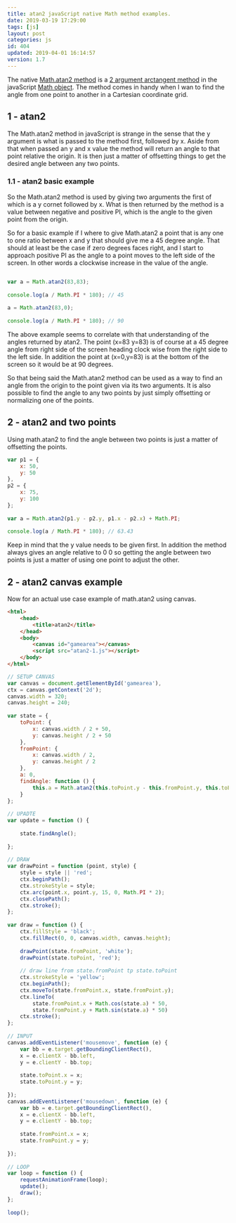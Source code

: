 ```yaml
---
title: atan2 javaScript native Math method examples.
date: 2019-03-19 17:29:00
tags: [js]
layout: post
categories: js
id: 404
updated: 2019-04-01 16:14:57
version: 1.7
---
```


The native [Math.atan2 method](https://developer.mozilla.org/en-US/docs/Web/JavaScript/Reference/Global_Objects/Math/atan2) is a [2 argument arctangent method](https://en.wikipedia.org/wiki/Atan2) in the javaScript [Math object](https://developer.mozilla.org/en-US/docs/Web/JavaScript/Reference/Global_Objects/Math). The method comes in handy when I wan to find the angle from one point to another in a Cartesian coordinate grid.

<!-- more -->

## 1 - atan2

The Math.atan2 method in javaScript is strange in the sense that the y argument is what is passed to the method first, followed by x. Aside from that when passed an y and x value the method will return an angle to that point relative the origin. It is then just a matter of offsetting things to get the desired angle between any two points.

### 1.1 - atan2 basic example

So the Math.atan2 method is used by giving two arguments the first of which is a y cornet followed by x. What is then returned by the method is a value between negative and positive PI, which is the angle to the given point from the origin.

So for a basic example if I where to give Math.atan2 a point that is any one to one ratio between x and y that should give me a 45 degree angle. That should at least be the case if zero degrees faces right, and I start to approach positive PI as the angle to a point moves to the left side of the screen. In other words a clockwise increase in the value of the angle.

```js

var a = Math.atan2(83,83);
 
console.log(a / Math.PI * 180); // 45
 
a = Math.atan2(83,0);
 
console.log(a / Math.PI * 180); // 90
```

The above example seems to correlate with that understanding of the angles returned by atan2. The point (x=83 y=83) is of course at a 45 degree angle from right side of the screen heading clock wise from the right side to the left side. In addition the point at (x=0,y=83) is at the bottom of the screen so it would be at 90 degrees.

So that being said the Math.atan2 method can be used as a way to find an angle from the origin to the point given via its two arguments. It is also possible to find the angle to any two points by just simply offsetting or normalizing one of the points.

## 2 - atan2 and two points

Using math.atan2 to find the angle between two points is just a matter of offsetting the points.

```js
var p1 = {
    x: 50,
    y: 50
},
p2 = {
    x: 75,
    y: 100
};
 
var a = Math.atan2(p1.y - p2.y, p1.x - p2.x) + Math.PI;
 
console.log(a / Math.PI * 180); // 63.43
```

Keep in mind that the y value needs to be given first. In addition the method always gives an angle relative to 0 0 so getting the angle between two points is just a matter of using one point to adjust the other.

## 2 - atan2 canvas example

Now for an actual use case example of math.atan2 using canvas. 

```html
<html>
    <head>
        <title>atan2</title>
    </head>
    <body>
        <canvas id="gamearea"></canvas>
        <script src="atan2-1.js"></script>
    </body>
</html>
```

```js
// SETUP CANVAS
var canvas = document.getElementById('gamearea'),
ctx = canvas.getContext('2d');
canvas.width = 320;
canvas.height = 240;
 
var state = {
    toPoint: {
        x: canvas.width / 2 + 50,
        y: canvas.height / 2 + 50
    },
    fromPoint: {
        x: canvas.width / 2,
        y: canvas.height / 2
    },
    a: 0,
    findAngle: function () {
        this.a = Math.atan2(this.toPoint.y - this.fromPoint.y, this.toPoint.x - this.fromPoint.x);
    }
};
 
// UPADTE
var update = function () {
 
    state.findAngle();
 
};
 
// DRAW
var drawPoint = function (point, style) {
    style = style || 'red';
    ctx.beginPath();
    ctx.strokeStyle = style;
    ctx.arc(point.x, point.y, 15, 0, Math.PI * 2);
    ctx.closePath();
    ctx.stroke();
};
 
var draw = function () {
    ctx.fillStyle = 'black';
    ctx.fillRect(0, 0, canvas.width, canvas.height);
 
    drawPoint(state.fromPoint, 'white');
    drawPoint(state.toPoint, 'red');
 
    // draw line from state.fromPoint tp state.toPoint
    ctx.strokeStyle = 'yellow';
    ctx.beginPath();
    ctx.moveTo(state.fromPoint.x, state.fromPoint.y);
    ctx.lineTo(
        state.fromPoint.x + Math.cos(state.a) * 50,
        state.fromPoint.y + Math.sin(state.a) * 50)
    ctx.stroke();
};
 
// INPUT
canvas.addEventListener('mousemove', function (e) {
    var bb = e.target.getBoundingClientRect(),
    x = e.clientX - bb.left,
    y = e.clientY - bb.top;
 
    state.toPoint.x = x;
    state.toPoint.y = y;
 
});
canvas.addEventListener('mousedown', function (e) {
    var bb = e.target.getBoundingClientRect(),
    x = e.clientX - bb.left,
    y = e.clientY - bb.top;
 
    state.fromPoint.x = x;
    state.fromPoint.y = y;
 
});
 
// LOOP
var loop = function () {
    requestAnimationFrame(loop);
    update();
    draw();
};
 
loop();
```
